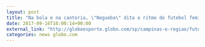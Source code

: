 ```yaml
---
layout: post
title: "Na bola e na cantoria, \"Negueba\" dita o ritmo do futebol feminino na Ponte Preta "
date: 2017-09-16T16:00:14+00:00
external_link: "http://globoesporte.globo.com/sp/campinas-e-regiao/futebol/times/ponte-preta/noticia/na-bola-e-na-cantoria-negueba-dita-o-ritmo-do-futebol-feminino-na-ponte-preta.ghtml"
categories: news globo.com
---
```

